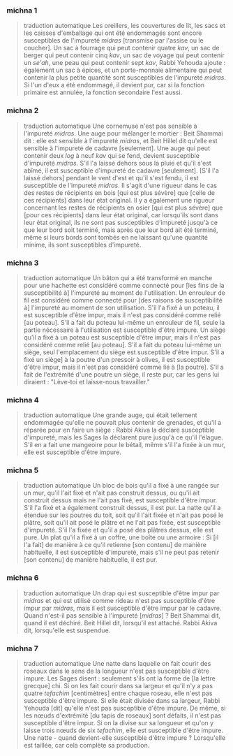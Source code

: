 
### michna 1
> traduction automatique
Les oreillers, les couvertures de lit, les sacs et les caisses d'emballage qui ont été endommagés sont encore susceptibles de l'impureté <em>midras</em> [transmise par l'assise ou le coucher]. Un sac à fourrage qui peut contenir quatre <em>kav</em>, un sac de berger qui peut contenir cinq <em>kav</em>, un sac de voyage qui peut contenir un <em>se'ah</em>, une peau qui peut contenir sept <em>kav</em>, Rabbi Yehouda ajoute : également un sac à épices, et un porte-monnaie alimentaire qui peut contenir la plus petite quantité sont susceptibles de l'impureté <em>midras</em>. Si l'un d'eux a été endommagé, il devient pur, car si la fonction primaire est annulée, la fonction secondaire l'est aussi.

### michna 2
> traduction automatique
Une cornemuse n'est pas sensible à l'impureté <em>midras</em>. Une auge pour mélanger le mortier : Beit Shammai dit : elle est sensible à l'impureté <em>midras</em>, et Beit Hillel dit qu'elle est sensible à l'impureté de cadavre [seulement]. Une auge qui peut contenir deux <em>log</em> à neuf <em>kav</em> qui se fend, devient susceptible d'impureté <em>midras</em>. S'il l'a laissé dehors sous la pluie et qu'il s'est abîmé, il est susceptible d'impureté de cadavre [seulement]. [S'il l'a laissé dehors] pendant le vent d'est et qu'il s'est fendu, il est susceptible de l'impureté <em>midras</em>. Il s'agit d'une rigueur dans le cas des restes de récipients en bois [qui est plus sévère] que [celle de ces récipients] dans leur état original. Il y a également une rigueur concernant les restes de récipients en osier [qui est plus sévère] que [pour ces récipients] dans leur état original, car lorsqu'ils sont dans leur état original, ils ne sont pas susceptibles d'impureté jusqu'à ce que leur bord soit terminé, mais après que leur bord ait été terminé, même si leurs bords sont tombés en ne laissant qu'une quantité minime, ils sont susceptibles d'impureté.

### michna 3
> traduction automatique
Un bâton qui a été transformé en manche pour une hachette est considéré comme connecté pour [les fins de la susceptibilité à] l'impureté au moment de l'utilisation. Un enrouleur de fil est considéré comme connecté pour [des raisons de susceptibilité à] l'impureté au moment de son utilisation. S'il l'a fixé à un poteau, il est susceptible d'être impur, mais il n'est pas considéré comme relié [au poteau]. S'il a fait du poteau lui-même un enrouleur de fil, seule la partie nécessaire à l'utilisation est susceptible d'être impure. Un siège qu'il a fixé à un poteau est susceptible d'être impur, mais il n'est pas considéré comme relié [au poteau]. S'il a fait du poteau lui-même un siège, seul l'emplacement du siège est susceptible d'être impur. S'il a fixé un siège] à la poutre d'un pressoir à olives, il est susceptible d'être impur, mais il n'est pas considéré comme lié à [la poutre]. S'il a fait de l'extrémité d'une poutre un siège, il reste pur, car les gens lui diraient : "Lève-toi et laisse-nous travailler."

### michna 4
> traduction automatique
Une grande auge, qui était tellement endommagée qu'elle ne pouvait plus contenir de grenades, et qu'il a réparée pour en faire un siège : Rabbi Akiva la déclare susceptible d'impureté, mais les Sages la déclarent pure jusqu'à ce qu'il l'élague. S'il en a fait une mangeoire pour le bétail, même s'il l'a fixée à un mur, elle est susceptible d'être impure.

### michna 5
> traduction automatique
Un bloc de bois qu'il a fixé à une rangée sur un mur, qu'il l'ait fixé et n'ait pas construit dessus, ou qu'il ait construit dessus mais ne l'ait pas fixé, est susceptible d'être impur. S'il l'a fixé et a également construit dessus, il est pur. La natte qu'il a étendue sur les poutres du toit, soit qu'il l'ait fixée et n'ait pas posé le plâtre, soit qu'il ait posé le plâtre et ne l'ait pas fixée, est susceptible d'impureté. S'il l'a fixée et qu'il a posé des plâtres dessus, elle est pure. Un plat qu'il a fixé à un coffre, une boîte ou une armoire : Si [il l'a fait] de manière à ce qu'il retienne [son contenu] de manière habituelle, il est susceptible d'impureté, mais s'il ne peut pas retenir [son contenu] de manière habituelle, il est pur.

### michna 6
> traduction automatique
Un drap qui est susceptible d'être impur par <em>midras</em> et qui est utilisé comme rideau n'est pas susceptible d'être impur par <em>midras</em>, mais il est susceptible d'être impur par le cadavre. Quand n'est-il pas sensible à l'impureté [<em>midras</em>] ? Beit Shammai dit, quand il est déchiré. Beit Hillel dit, lorsqu'il est attaché. Rabbi Akiva dit, lorsqu'elle est suspendue.

### michna 7
> traduction automatique
Une natte dans laquelle on fait courir des roseaux dans le sens de la longueur n'est pas susceptible d'être impure. Les Sages disent : seulement s'ils ont la forme de [la lettre grecque] chi. Si on les fait courir dans sa largeur et qu'il n'y a pas quatre <em>tefachim</em> [centimètres] entre chaque roseau, elle n'est pas susceptible d'être impure. Si elle était divisée dans sa largeur, Rabbi Yehouda [dit] qu'elle n'est pas susceptible d'être impure. De même, si les nœuds d'extrémité [du tapis de roseaux] sont défaits, il n'est pas susceptible d'être impur. Si on la divise sur sa longueur et qu'on y laisse trois nœuds de six <em>tefachim</em>, elle est susceptible d'être impure. Une natte - quand devient-elle susceptible d'être impure ? Lorsqu'elle est taillée, car cela complète sa production.
